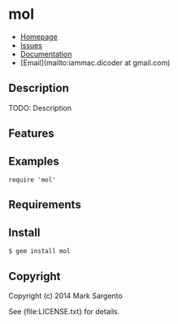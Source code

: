 # mol

* [Homepage](https://github.com/iammac360/mol#readme)
* [Issues](https://github.com/iammac360/mol/issues)
* [Documentation](http://rubydoc.info/gems/mol/frames)
* [Email](mailto:iammac.dicoder at gmail.com)

## Description

TODO: Description

## Features

## Examples

    require 'mol'

## Requirements

## Install

    $ gem install mol

## Copyright

Copyright (c) 2014 Mark Sargento

See {file:LICENSE.txt} for details.
